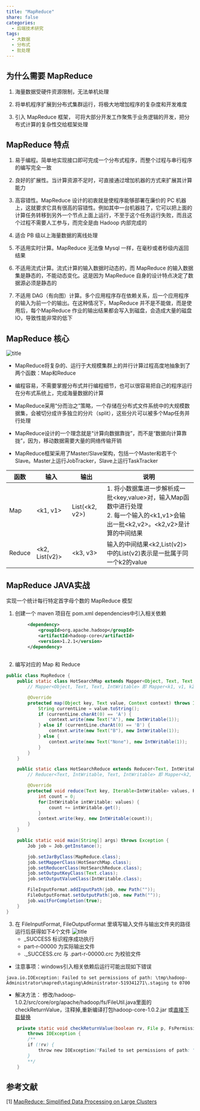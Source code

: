 ```yaml
---
title: "MapReduce"
share: false
categories:
  - 后端技术研究
tags:
  - 大数据
  - 分布式
  - 批处理
---
```


## 为什么需要 MapReduce
1. 海量数据受硬件资源限制，无法单机处理

2. 将单机程序扩展到分布式集群运行，将极大地增加程序的复杂度和开发难度

3. 引入 MapReduce 框架， 可将大部分开发工作聚焦于业务逻辑的开发，把分布式计算的复杂性交给框架处理

## MapReduce 特点
1. 易于编程。简单地实现接口即可完成一个分布式程序，而整个过程与串行程序的编写完全一致

2. 良好的扩展性。当计算资源不足时，可直接通过增加机器的方式来扩展其计算能力

3. 高容错性。MapReduce 设计的初衷就是使程序能够部署在廉价的 PC 机器上，这就要求它具有很高的容错性。例如其中一台机器挂了，它可以把上面的计算任务转移到另外一个节点上面上运行，不至于这个任务运行失败，而且这个过程不需要人工参与，而完全是由 Hadoop 内部完成的

4. 适合 PB 级以上海量数据的离线处理

5. 不适用实时计算。MapReduce 无法像 Mysql 一样，在毫秒或者秒级内返回结果

6. 不适用流式计算。流式计算的输入数据时动态的，而 MapReduce 的输入数据集是静态的，不能动态变化。这是因为 MapReduce 自身的设计特点决定了数据源必须是静态的

7. 不适用 DAG（有向图）计算。多个应用程序存在依赖关系，后一个应用程序的输入为前一个的输出。在这种情况下，MapReduce 并不是不能做，而是使用后，每个MapReduce 作业的输出结果都会写入到磁盘，会造成大量的磁盘IO，导致性能非常的低下

## MapReduce 核心
![title](https://i.loli.net/2019/09/22/uoCyOM5NWgTBfZF.jpg)
* MapReduce将复杂的、运行于大规模集群上的并行计算过程高度地抽象到了两个函数：Map和Reduce

* 编程容易，不需要掌握分布式并行编程细节，也可以很容易把自己的程序运行在分布式系统上，完成海量数据的计算

* MapReduce采用“分而治之”策略，一个存储在分布式文件系统中的大规模数据集，会被切分成许多独立的分片（split），这些分片可以被多个Map任务并行处理

* MapReduce设计的一个理念就是“计算向数据靠拢”，而不是“数据向计算靠拢”，因为，移动数据需要大量的网络传输开销
* MapReduce框架采用了Master/Slave架构，包括一个Master和若干个Slave。Master上运行JobTracker，Slave上运行TaskTracker

函数 | 输入 |  输出 |  说明  
-|-|-|-
Map | <k1, v1> | List(<k2, v2>) | 1. 将小数据集进一步解析成一批<key,value>对，输入Map函数中进行处理<br>2. 每一个输入的<k1,v1>会输出一批<k2,v2>。<k2,v2>是计算的中间结果|
Reduce | <k2, List(v2)> | <k3, v3> | 输入的中间结果<k2,List(v2)>中的List(v2)表示是一批属于同一个k2的value

## MapReduce JAVA实战
实现一个统计每行特定首字母个数的 MapReduce 模型
1. 创建一个 maven 项目在 pom.xml dependencies中引入相关依赖

```xml
        <dependency>
            <groupId>org.apache.hadoop</groupId>
            <artifactId>hadoop-core</artifactId>
            <version>1.2.1</version>
        </dependency>
        
```

2. 编写对应的 Map 和 Reduce

```java
public class MapReduce {
    public static class HotSearchMap extends Mapper<Object, Text, Text, IntWritable> {
        // Mapper<Object, Text, Text, IntWritable> 即 Mapper<k1, v1, k2, v2>

        @Override
        protected map(Object key, Text value, Context context) throws IOException, InterruptedException {
            String currentLine = value.toString();
            if (currentLine.charAt(0) == 'A') {
                context.write(new Text("A"), new IntWritable(1));
            } else if (currentLine.charAt(0) == 'B') {
                context.write(new Text("B"), new IntWritable(1));
            } else {
                context.write(new Text("None"), new IntWritable(1));
            }
        }
    }

    public static class HotSearchReduce extends Reducer<Text, IntWritable, Text, IntWritable> {
        // Reducer<Text, IntWritable, Text, IntWritable> 即 Mapper<k2, v2, k3, v3>

        @Override
        protected void reduce(Text key, Iterable<IntWritable> values, Reducer<Text, IntWritable, Text, IntWritable>) {
            int count = 0;
            for(IntWritable intWritable: values) {
                count += intWritable.get();
            }
            context.write(key, new IntWritable(count));
        }
    }

    public static void main(String[] args) throws Exception {
        Job job = Job.getInstance();

        job.setJarByClass(MapReduce.class);
        job.setMapperClass(HotSearchMap.class);
        job.setReducerClass(HotSearchReduce.class);
        job.setOutputKeyClass(Text.class);
        job.setOutputValueClass(IntWritable.class);

        FileInputFormat.addInputPath(job, new Path(""));
        FileOutputFormat.setOutputPath(job, new Path(""));
        job.waitForCompletion(true);
    }
}

```

3. 在 FileInputFormat, FileOutputFormat 里填写输入文件与输出文件夹的路径
运行后获得如下4个文件
![title](https://i.loli.net/2019/09/21/C1U38u4zRqgWMTE.png)
    * _SUCCESS 标识程序成功执行
    * part-r-00000 为实际输出文件
    * ._SUCCESS.crc 与 .part-r-00000.crc 为校验文件

* 注意事项：windows引入相关依赖后运行可能出现如下错误
```
java.io.IOException: Failed to set permissions of path: \tmp\hadoop-Administrator\mapred\staging\Administrator-519341271\.staging to 0700
```
* 解决方法：
修改/hadoop-1.0.2/src/core/org/apache/hadoop/fs/FileUtil.java里面的checkReturnValue，注释掉,重新编译打包hadoop-core-1.0.2.jar 或[直接下载替换](https://download.csdn.net/download/yan456jie/9484165)

```java
    private static void checkReturnValue(boolean rv, File p, FsPermission permission) 
        throws IOException {  
        /** 
        if (!rv) { 
            throw new IOException("Failed to set permissions of path: " + p + " to " + String.format("%04o", permission.toShort())); 
        } 
        **/  
    }

```

## 参考文献
[1] [MapReduce: Simplified Data Processing on Large Clusters](http://static.googleusercontent.com/media/research.google.com/zh-CN//archive/mapreduce-osdi04.pdf)
